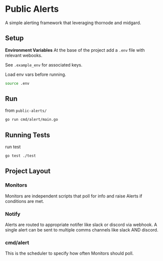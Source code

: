 # Public Alerts

A simple alerting framework that leveraging thornode and midgard.

## Setup

**Environment Variables**
At the base of the project add a `.env` file with relevant webooks.

See `.example_env` for associated keys.

Load env vars before running.

```bash
source .env
```

## Run

from `public-alerts/`

```bash
go run cmd/alert/main.go
```

## Running Tests

run test

```bash
go test ./test
```

## Project Layout

### Monitors

Monitors are independent scripts that poll for info and raise Alerts if conditions are met.

### Notify

Alerts are routed to appropriate notifer like slack or discord via webhook. A single alert can be sent to multiple comms channels like slack AND discord.

### cmd/alert

This is the scheduler to specify how often Monitors should poll.
